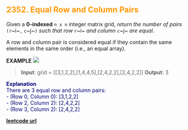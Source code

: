 <h2 style="color:#F90;">2352. Equal Row and Column Pairs</h2>

Given a **0-indexed** `n x n` integer matrix grid, *return the number of pairs* `(r`~i~`,` `c`~j~`)` *such that row* `r`~i~ *and column* `c`~j~ *are equal*.

A row and column pair is considered equal if they contain the same elements in the same order (i.e., an equal array).

**EXAMPLE**
<img src="https://assets.leetcode.com/uploads/2022/06/01/ex2.jpg"></img>
>**Input**: grid = [[3,1,2,2],[1,4,4,5],[2,4,2,2],[2,4,2,2]]
**Output**: 3

<p style="color:#007;">
<b>Explanation</b><br>
There are 3 equal row and column pairs:<br>
- (Row 0, Column 0): [3,1,2,2]<br>
- (Row 2, Column 2): [2,4,2,2]<br>
- (Row 3, Column 2): [2,4,2,2]<br>
</p>

**[leetcode url](https://leetcode.com/problems/equal-row-and-column-pairs/description)**